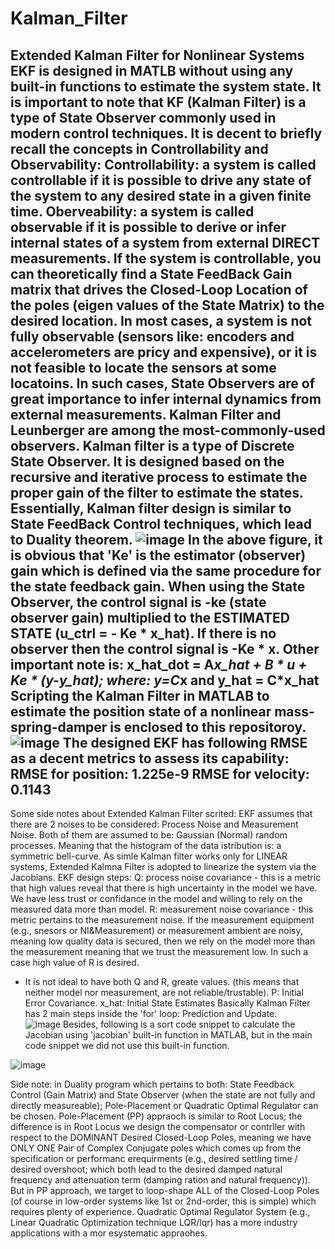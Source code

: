 # Kalman_Filter
Extended Kalman Filter for Nonlinear Systems 
EKF is designed in MATLB without using any built-in functions to estimate the system state. 
It is important to note that KF (Kalman Filter) is a type of State Observer commonly used in modern control techniques. 
It is decent to briefly recall the concepts in Controllability and Observability: 
Controllability: a system is called controllable if it is possible to drive any state of the system to any desired state in a given finite time. 
Oberveability: a system is called observable if it is possible to derive or infer internal states of a system from external DIRECT measurements. 
If the system is controllable, you can theoretically find a State FeedBack Gain matrix that drives the Closed-Loop Location of the poles (eigen values of the State Matrix) to the desired location. 
In most cases, a system is not fully observable (sensors like: encoders and accelerometers are pricy and expensive), or it is not feasible to locate the sensors at some locatoins. 
In such cases, State Observers are of great importance to infer internal dynamics from external measurements. 
Kalman Filter and Leunberger are among the most-commonly-used observers. Kalman filter is a type of Discrete State Observer. It is designed based on the recursive and iterative process to estimate the 
proper gain of the filter to estimate the states. 
Essentially, Kalman filter design is similar to State FeedBack Control techniques, which lead to Duality theorem. 
![image](https://github.com/user-attachments/assets/a80c3243-8ac7-4876-9f8e-d2d5661f23fb)
In the above figure, it is obvious that 'Ke' is the estimator (observer) gain which is defined via the same procedure for the state feedback gain. 
When using the State Observer, the control signal is -ke (state observer gain) multiplied to the ESTIMATED STATE (u_ctrl = - Ke * x_hat). If there is no observer then the control signal is -Ke * x. 
Other important note is: 
x_hat_dot = A*x_hat + B * u + Ke * (y-y_hat); where: y=C*x and y_hat = C*x_hat  
Scripting the Kalman Filter in MATLAB to estimate the position state of a nonlinear mass-spring-damper is enclosed to this repositoroy. 
![image](https://github.com/user-attachments/assets/d2b300b6-8ed8-4870-b13f-2b622fcb29ee)
The designed EKF has following RMSE as a decent metrics to assess its capability: 
RMSE for position: 1.225e-9
RMSE for velocity: 0.1143
---
Some side notes about Extended Kalman Filter scrited: 
EKF assumes that there are 2 noises to be considered: Process Noise and Measurement Noise. Both of them are assumed to be: Gaussian (Normal) random processes. Meaning that the histogram of the data istribution is: a symmetric bell-curve. 
As simle Kalman filter works only for LINEAR systems, Extended Kalmna Filter is adopted to linearize the system via the Jacobians.
EKF design steps: 
Q: process noise covariance - this is a metric that high values reveal that there is high uncertainty in the model we have. We have less trust or confidance in the model and willing to rely on the measured data more than model. 
R: measurement noise covariance - this metric pertains to the measurement noise. If the measurement equipment (e.g., snesors or NI&Measurement) or measurement ambient are noisy, meaning low quality data is secured, then we rely on the model more than the measurement meaning that we trust the measurement low. In such a case high value of R is desired. 
* It is not ideal to have both Q and R, greate values. (this means that neither model nor measurement, are not reliable/trustable). 
P: Initial Error Covariance. 
x_hat: Initial State Estimates 
Basically Kalman Filter has 2 main steps inside the 'for' loop: Prediction and Update.         
![image](https://github.com/user-attachments/assets/06f56c85-6e93-4d98-aed2-ccc33084baa2)
Besides, following is a sort code snippet to calculate the Jacobian using 'jacobian' built-in function in MATLAB, but in the main code snippet we did not use this built-in function.

![image](https://github.com/user-attachments/assets/d7ecd5fa-06b7-435e-8ef0-876dbd4fe485)

Side note: in Duality program which pertains to both: State Feedback Control (Gain Matrix) and State Observer (when the state are not fully and directly measureable); Pole-Placement or Quadratic Optimal Regulator can be chosen. Pole-Placement (PP) appraoch is similar to Root Locus; the difference is in Root Locus we design the compensator or contrller with respect to the DOMINANT Desired Closed-Loop Poles, meaning we have ONLY ONE Pair of Complex Conjugate poles which comes up from the specification or performanc erequirments (e.g., desired settling time / desired overshoot; which both lead to the desired damped natural frequency and attenuation term (damping ration and natural frequency)). But in PP approach, we target to loop-shape ALL of the Closed-Loop Poles (of course in low-order systems like 1st or 2nd-order, this is simple) which requires plenty of experience. Quadratic Optimal Regulator System (e.g., Linear Quadratic Optimization technique LQR/lqr) has a more industry applications with a mor esystematic appraohes. 
   

